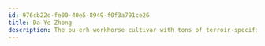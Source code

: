 ```yaml
---
id: 976cb22c-fe00-40e5-8949-f0f3a791ce26
title: Da Ye Zhong
description: The pu-erh workhorse cultivar with tons of terroir-specific variations under its belt.
---
```

